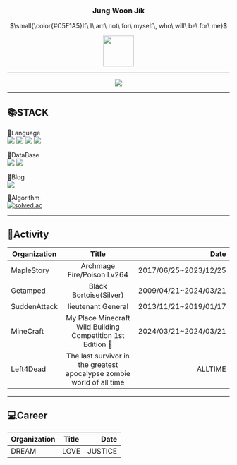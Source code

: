 
<div>
  <div align="center">
   
  ### Jung Woon Jik 
  
  <p>$\small{\color{#C5E1A5}If\ I\ am\ not\ for\ myself\, who\ will\ be\ for\ me}$</p>

  <img  width="70" src="https://user-images.githubusercontent.com/87060676/216057179-290fe966-d033-4a34-92f9-965f8d219754.gif" />
  
  ***
  
  <img src="http://github-profile-summary-cards.vercel.app/api/cards/profile-details?username=JIK-K&theme=github_dark"/>

 
  </div>
  
   
  
  
  

   ***
  
  
  ## 📚STACK
  
  📕Language<br/>
  <img src="https://img.shields.io/badge/JAVA-207897?style=flat&logo=OpenJDK&logoColor=white"/>
  <img src="https://img.shields.io/badge/Typescript-3178C6?style=flat&logo=TypeScript&logoColor=white"/>
  <img src="https://img.shields.io/badge/NestJS-E0234E?style=flat&logo=NestJs&logoColor=white"/>
  <img src="https://img.shields.io/badge/NextJS-000000?style=flat&logo=Next.Js&logoColor=white"/>
  
  📙DataBase<br/>
  <img src="https://img.shields.io/badge/MYSQL-4479A1?style=flat&logo=MYSQL&logoColor=white"/>
  <img src="https://img.shields.io/badge/MariaDB-003545?style=flat&logo=mariaDB&logoColor=white"/>

  📒Blog<br/>
  <a href="https://JIK-K.github.io"><img src="https://img.shields.io/badge/Blog-000000?style=flat-square&logo=Github&logoColor=white"/></a>
  
  📗Algorithm<br/>
  <a href="https://solved.ac/kddnswlr"><img alt="solved.ac" src="http://mazassumnida.wtf/api/mini/generate_badge?boj=kddnswlr"/></a>
</div>


***
## 🎈Activity
| Organization | Title | Date |
|---|:---:|---:|
| MapleStory | Archmage Fire/Poison Lv264| 2017/06/25~2023/12/25 |
| Getamped | Black Bortoise(Silver) | 2009/04/21~2024/03/21 |
| SuddenAttack | Iieutenant General | 2013/11/21~2019/01/17 |
| MineCraft | My Place Minecraft Wild Building Competition 1st Edition 🥇 | 2024/03/21~2024/03/21 |
| Left4Dead | The last survivor in the greatest apocalypse zombie world of all time | ALLTIME |
***

## 💻Career
| Organization | Title | Date |
|---|:---:|---:|
| DREAM | LOVE | JUSTICE |
